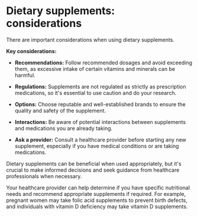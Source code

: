 # Dietary supplements: considerations

There are important considerations when using dietary supplements.

**Key considerations:**

* **Recommendations:** Follow recommended dosages and avoid exceeding them, as excessive intake of certain vitamins and minerals can be harmful.

* **Regulations:** Supplements are not regulated as strictly as prescription medications, so it's essential to use caution and do your research.

* **Options:** Choose reputable and well-established brands to ensure the quality and safety of the supplement.

* **Interactions:** Be aware of potential interactions between supplements and medications you are already taking.

* **Ask a provider:** Consult a healthcare provider before starting any new supplement, especially if you have medical conditions or are taking medications.

Dietary supplements can be beneficial when used appropriately, but it's crucial to make informed decisions and seek guidance from healthcare professionals when necessary.

Your healthcare provider can help determine if you have specific nutritional needs and recommend appropriate supplements if required.  For example, pregnant women may take folic acid supplements to prevent birth defects, and individuals with vitamin D deficiency may take vitamin D supplements.
